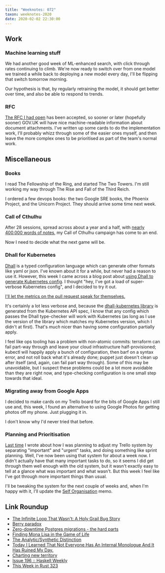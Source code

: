 ```yaml
---
title: "Weeknotes: 072"
taxon: weeknotes-2020
date: 2020-02-02 22:30:00
---
```


## Work

### Machine learning stuff

We had another good week of ML-enhanced search, with click through
rates continuing to climb.  We're now ready to switch over from one
model we trained a while back to deploying a new model every day, I'll
be flipping that switch tomorrow morning.

Our hypothesis is that, by regularly retraining the model, it should
get better over time, and also be able to respond to trends.

### RFC

[The RFC I had open][] has been accepted, so sooner or later
(hopefully sooner) GOV.UK will have nice machine-readable information
about document attachments.  I've written up some cards to do the
implementation work, I'll probably whizz through some of the easier
ones myself, and then leave the more complex ones to be prioritised as
part of the team's normal work.

[The RFC I had open]: https://github.com/alphagov/govuk-rfcs/pull/116

## Miscellaneous

### Books

I read The Fellowship of the Ring, and started The Two Towers.  I'm
still working my way through The Rise and Fall of the Third Reich.

I ordered a few devops books: the two Google SRE books, the Phoenix
Project, and the Unicorn Project.  They should arrive some time next
week.

### Call of Cthulhu

After 28 sessions, spread across about a year and a half, with [nearly
400,000 words of notes][], my Call of Cthulhu campaign has come to an
end.

Now I need to decide what the next game will be.

[nearly 400,000 words of notes]: masks-of-nyarlathotep.html

### Dhall for Kubernetes

[Dhall][] is a typed configuration language which can generate other
formats like yaml or json.  I've known about it for a while, but never
had a reason to use it.  However, this week I came across a blog post
about [using Dhall to generate Kubernetes config][].  I thought "hey,
I've got a load of super-verbose Kubernetes config", and I decided to
try it out.

[I'll let the metrics on the pull request speak for themselves.](https://github.com/barrucadu/govuk-k8s/pull/10)

It's certainly a lot less verbose and, because the [dhall-kubernetes
library][] is generated from the Kubernetes API spec, I know that any
config which passes the Dhall type-checker will work with Kubernetes
(as long as I use the version of the library which matches my
Kubernetes version, which I didn't at first).  That's *much* nicer
than having some configuration partially apply.

I feel like ops tooling has a problem with non-atomic commits:
terraform can fail part-way through and leave your cloud
infrastructure half-provisioned; kubectl will happily apply a bunch of
configuration, then barf on a syntax error, and not roll back what
it's already done; puppet just doesn't clean up after itself (and,
again, can fail part way through).  Some of this may be unavoidable,
but I suspect these problems could be a lot more avoidable than they
are right now, and type-checking configuration is one small step
towards that ideal.

[Dhall]: https://dhall-lang.org/
[using Dhall to generate Kubernetes config]: https://christine.website/blog/dhall-kubernetes-2020-01-25
[dhall-kubernetes library]: https://github.com/dhall-lang/dhall-kubernetes

### Migrating away from Google Apps

I decided to make cards on my Trello board for the bits of Google Apps
I still use and, this week, I found an alternative to using Google
Photos for getting photos off my phone.  Just plugging it in.

I don't know why I'd never tried that before.

### Planning and Prioritisation

[Last time][] I wrote about how I was planning to adjust my Trello
system by separating "important" and "urgent" tasks, and doing
something like sprint planning.  Well, I've now been using that system
for about a week now.  I didn't actually have that many important
tasks to do, so it seems I did get through them well enough with the
old system, but it wasn't exactly easy to tell at a glance what was
important and what wasn't.  But this week I feel like I've got through
more important things than usual.

I'll be tweaking the system for the next couple of weeks and, when I'm happy with it, I'll update the [Self Organisation][] memo.

[Last time]: weeknotes-071.html
[Self Organisation]: self-organisation.html

## Link Roundup

- [The Infinite Loop That Wasn't: A Holy Grail Bug Story](https://mgba.io/2020/01/25/infinite-loop-holy-grail/)
- [Berry paradox](https://en.wikipedia.org/wiki/Berry_paradox)
- [Zero-downtime Postgres migrations - the hard parts](https://gocardless.com/blog/zero-downtime-postgres-migrations-the-hard-parts/)
- [Finding Mona Lisa in the Game of Life](https://kevingal.com/blog/mona-lisa-gol.html)
- [The Analytic/Synthetic Distinction](https://plato.stanford.edu/entries/analytic-synthetic/)
- [Today I Learned That Not Everyone Has An Internal Monologue And It Has Ruined My Day.](https://ryanandrewlangdon.wordpress.com/2020/01/28/today-i-learned-that-not-everyone-has-an-internal-monologue-and-it-has-ruined-my-day/)
- [Charting new territory](https://medium.economist.com/charting-new-territory-7f5afb293270)
- [Issue 196 :: Haskell Weekly](https://haskellweekly.news/issue/196.html)
- [This Week in Rust 323](https://this-week-in-rust.org/blog/2020/01/28/this-week-in-rust-323/)
